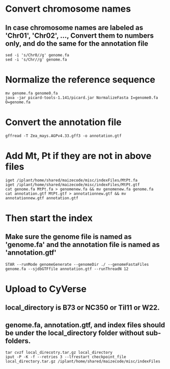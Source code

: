 # Convert chromosome names
## In case chromosome names are labeled as 'Chr01', 'Chr02', ..., Convert them to numbers only, and do the same for the annotation file

    sed -i 's/Chr0//g' genome.fa 
    sed -i 's/Chr//g' genome.fa

# Normalize the reference sequence

    mv genome.fa genome0.fa
    java -jar picard-tools-1.141/picard.jar NormalizeFasta I=genome0.fa O=genome.fa

# Convert the annotation file

    gffread -T Zea_mays.AGPv4.33.gff3 -o annotation.gtf

# Add Mt, Pt if they are not in above files
   
    iget /iplant/home/shared/maizecode/misc/indexFiles/MtPt.fa
    iget /iplant/home/shared/maizecode/misc/indexFiles/MtPt.gtf
    cat genome.fa MtPt.fa > genomenew.fa && mv genomenew.fa genome.fa
    cat annotation.gtf MtPt.gtf > annotationnew.gtf && mv annotationnew.gtf annotation.gtf
    
# Then start the index
## Make sure the genome file is named as 'genome.fa' and the annotation file is named as 'annotation.gtf'

    STAR --runMode genomeGenerate --genomeDir ./ --genomeFastaFiles genome.fa --sjdbGTFfile annotation.gtf --runThreadN 12

# Upload to CyVerse
## local_directory is B73 or NC350 or Til11 or W22. 
## genome.fa, annotation.gtf, and index files should be under the local_directory folder without sub-folders.
    
    tar cvzf local_direcotry.tar.gz local_directory
    iput -P -K -f --retries 3 --lfrestart checkpoint_file local_directory.tar.gz /iplant/home/shared/maizecode/misc/indexFiles
